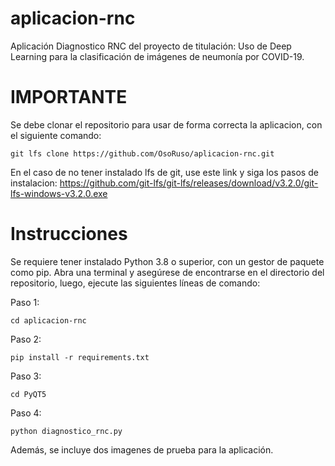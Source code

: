 # aplicacion-rnc
Aplicación Diagnostico RNC del proyecto de titulación: Uso de Deep Learning para la clasificación de imágenes de neumonía por COVID-19.

# IMPORTANTE
Se debe clonar el repositorio para usar de forma correcta la aplicacion, con el siguiente comando: 

    git lfs clone https://github.com/OsoRuso/aplicacion-rnc.git
  
En el caso de no tener instalado lfs de git, use este link y siga los pasos de instalacion: https://github.com/git-lfs/git-lfs/releases/download/v3.2.0/git-lfs-windows-v3.2.0.exe

# Instrucciones
Se requiere tener instalado Python 3.8 o superior, con un gestor de paquete como pip.
Abra una terminal y asegúrese de encontrarse en el directorio del repositorio, luego, ejecute las siguientes líneas de comando:

Paso 1:

    cd aplicacion-rnc
    
Paso 2:

    pip install -r requirements.txt

Paso 3:

    cd PyQT5

Paso 4:

    python diagnostico_rnc.py


Además, se incluye dos imagenes de prueba para la aplicación. 
